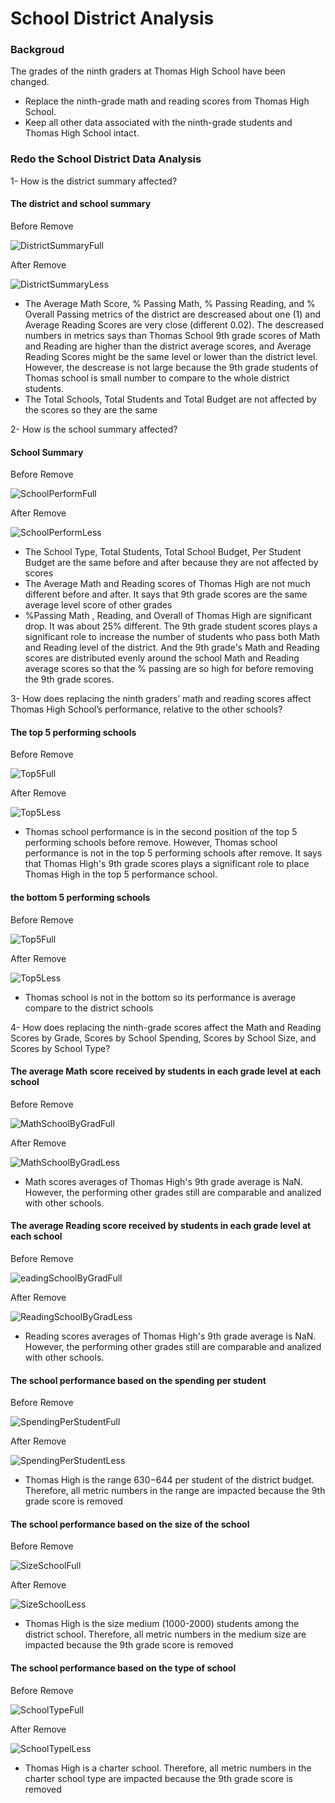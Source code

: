 
# School District Analysis

### Backgroud 

The grades of the ninth graders at Thomas High School have been changed.

- Replace the ninth-grade math and reading scores from Thomas High School.
- Keep all other data associated with the ninth-grade students and Thomas High School intact.

### Redo the School District Data Analysis

1- How is the district summary affected?
#### The district and school summary

Before Remove

![DistrictSummaryFull](Images/DistrictSummaryFull.png)

After Remove

![DistrictSummaryLess](Images/DistrictSummaryLess.png)

- The Average Math Score, % Passing Math, % Passing Reading, and % Overall Passing metrics of the district are descreased about one (1) and  Average Reading Scores are very close (different 0.02).
The descreased numbers in metrics says than Thomas School 9th grade scores of Math and Reading are higher than the district average scores, and Average Reading Scores might be the same level or lower than the district level. 
However, the descrease is not large because the 9th grade students of Thomas school is small number to compare to the whole district students.
- The Total Schools, Total Students and Total Budget are not affected by the scores so they are the same

2- How is the school summary affected?

#### School Summary

Before Remove

![SchoolPerformFull](Images/SchoolPerformFull.png)

After Remove

![SchoolPerformLess](Images/SchoolPerformLess.png)

- The School Type, Total Students, Total School Budget, Per Student Budget are the same before and after because they are not affected by scores
- The Average Math and Reading scores of Thomas High are not much different before and after. It says that 9th grade scores are the same average level score of other grades
- %Passing Math , Reading, and Overall of Thomas High are significant drop. It was about 25% different. The 9th grade student scores plays a significant role to increase the number of students who pass both Math and Reading level of the district.
And the 9th grade's Math and Reading scores are distributed evenly around the school Math and Reading average scores so that the % passing are so high for before removing the 9th grade scores.

3- How does replacing the ninth graders’ math and reading scores affect Thomas High School’s performance, relative to the other schools?

#### The top 5 performing schools

Before Remove

![Top5Full](Images/Top5Full.png)

After Remove

![Top5Less](Images/Top5Less.png)

- Thomas school performance is in the second position of the top 5 performing schools before remove. However, Thomas school performance is not in the top 5 performing schools after remove. 
It says that Thomas High's 9th grade scores plays a significant role to place Thomas High in the top 5 performance school. 

#### the bottom 5 performing schools

Before Remove

![Top5Full](Images/Top5Full.png)

After Remove

![Top5Less](Images/Top5Less.png)

- Thomas school is not in the bottom so its performance is average compare to the district schools

4- How does replacing the ninth-grade scores affect the Math and Reading Scores by Grade, Scores by School Spending, Scores by School Size, and Scores by School Type? 

#### The average Math score received by students in each grade level at each school

Before Remove

![MathSchoolByGradFull](Images/MathSchoolByGradFull.png)

After Remove

![MathSchoolByGradLess](Images/MathSchoolByGradLess.png)

- Math scores averages of Thomas High's 9th grade average is NaN. However, the performing other grades still are comparable and analized with other schools.

#### The average Reading score received by students in each grade level at each school

Before Remove

![eadingSchoolByGradFull](Images/ReadingSchoolByGradFull.png)

After Remove

![ReadingSchoolByGradLess](Images/ReadingSchoolByGradLess.png)

- Reading scores averages of Thomas High's 9th grade average is NaN. However, the performing other grades still are comparable and analized with other schools.

#### The school performance based on the spending per student

Before Remove

![SpendingPerStudentFull](Images/SpendingPerStudentFull.png)

After Remove

![SpendingPerStudentLess](Images/SpendingPerStudentLess.png)

- Thomas High is the range $630-$644 per student of the district budget. Therefore, all metric numbers in the range are impacted because the 9th grade score is removed

#### The school performance based on the size of the school

Before Remove

![SizeSchoolFull](Images/SizeSchoolFull.png)

After Remove

![SizeSchoolLess](Images/SizeSchoolLess.png)

- Thomas High is the size medium (1000-2000) students among the district school. Therefore, all metric numbers in the medium size are impacted because the 9th grade score is removed

#### The school performance based on the type of school

Before Remove

![SchoolTypeFull](Images/SchoolTypeFull.png)

After Remove

![SchoolTypelLess](Images/SchoolTypelLess.png)

- Thomas High is a charter school. Therefore, all metric numbers in the charter school type are impacted because the 9th grade score is removed
 
